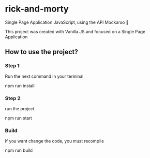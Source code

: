# rick-and-morty
Single Page Application JavaScript, using the API Mockaroo :rocket:

This project was created with Vanilla JS and focused on a Single Page Application

## **How to use the project?**

### **Step 1**

Run the next command in your terminal

npm run install

### **Step 2**

run the project

npm run start

### **Build**

If you want change the code, you must recompile

npm run build
